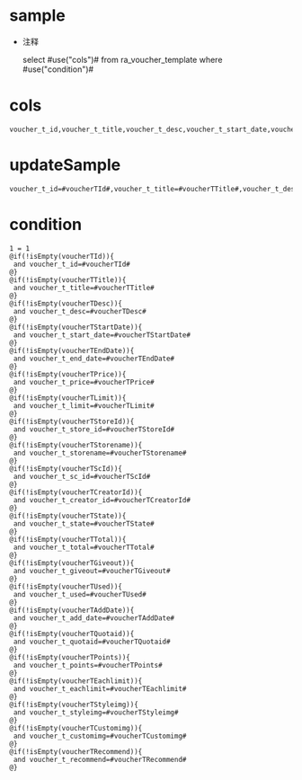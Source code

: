 sample
===
* 注释

	select #use("cols")# from ra_voucher_template  where  #use("condition")#

cols
===
	voucher_t_id,voucher_t_title,voucher_t_desc,voucher_t_start_date,voucher_t_end_date,voucher_t_price,voucher_t_limit,voucher_t_store_id,voucher_t_storename,voucher_t_sc_id,voucher_t_creator_id,voucher_t_state,voucher_t_total,voucher_t_giveout,voucher_t_used,voucher_t_add_date,voucher_t_quotaid,voucher_t_points,voucher_t_eachlimit,voucher_t_styleimg,voucher_t_customimg,voucher_t_recommend

updateSample
===
	
	voucher_t_id=#voucherTId#,voucher_t_title=#voucherTTitle#,voucher_t_desc=#voucherTDesc#,voucher_t_start_date=#voucherTStartDate#,voucher_t_end_date=#voucherTEndDate#,voucher_t_price=#voucherTPrice#,voucher_t_limit=#voucherTLimit#,voucher_t_store_id=#voucherTStoreId#,voucher_t_storename=#voucherTStorename#,voucher_t_sc_id=#voucherTScId#,voucher_t_creator_id=#voucherTCreatorId#,voucher_t_state=#voucherTState#,voucher_t_total=#voucherTTotal#,voucher_t_giveout=#voucherTGiveout#,voucher_t_used=#voucherTUsed#,voucher_t_add_date=#voucherTAddDate#,voucher_t_quotaid=#voucherTQuotaid#,voucher_t_points=#voucherTPoints#,voucher_t_eachlimit=#voucherTEachlimit#,voucher_t_styleimg=#voucherTStyleimg#,voucher_t_customimg=#voucherTCustomimg#,voucher_t_recommend=#voucherTRecommend#

condition
===

	1 = 1  
	@if(!isEmpty(voucherTId)){
	 and voucher_t_id=#voucherTId#
	@}
	@if(!isEmpty(voucherTTitle)){
	 and voucher_t_title=#voucherTTitle#
	@}
	@if(!isEmpty(voucherTDesc)){
	 and voucher_t_desc=#voucherTDesc#
	@}
	@if(!isEmpty(voucherTStartDate)){
	 and voucher_t_start_date=#voucherTStartDate#
	@}
	@if(!isEmpty(voucherTEndDate)){
	 and voucher_t_end_date=#voucherTEndDate#
	@}
	@if(!isEmpty(voucherTPrice)){
	 and voucher_t_price=#voucherTPrice#
	@}
	@if(!isEmpty(voucherTLimit)){
	 and voucher_t_limit=#voucherTLimit#
	@}
	@if(!isEmpty(voucherTStoreId)){
	 and voucher_t_store_id=#voucherTStoreId#
	@}
	@if(!isEmpty(voucherTStorename)){
	 and voucher_t_storename=#voucherTStorename#
	@}
	@if(!isEmpty(voucherTScId)){
	 and voucher_t_sc_id=#voucherTScId#
	@}
	@if(!isEmpty(voucherTCreatorId)){
	 and voucher_t_creator_id=#voucherTCreatorId#
	@}
	@if(!isEmpty(voucherTState)){
	 and voucher_t_state=#voucherTState#
	@}
	@if(!isEmpty(voucherTTotal)){
	 and voucher_t_total=#voucherTTotal#
	@}
	@if(!isEmpty(voucherTGiveout)){
	 and voucher_t_giveout=#voucherTGiveout#
	@}
	@if(!isEmpty(voucherTUsed)){
	 and voucher_t_used=#voucherTUsed#
	@}
	@if(!isEmpty(voucherTAddDate)){
	 and voucher_t_add_date=#voucherTAddDate#
	@}
	@if(!isEmpty(voucherTQuotaid)){
	 and voucher_t_quotaid=#voucherTQuotaid#
	@}
	@if(!isEmpty(voucherTPoints)){
	 and voucher_t_points=#voucherTPoints#
	@}
	@if(!isEmpty(voucherTEachlimit)){
	 and voucher_t_eachlimit=#voucherTEachlimit#
	@}
	@if(!isEmpty(voucherTStyleimg)){
	 and voucher_t_styleimg=#voucherTStyleimg#
	@}
	@if(!isEmpty(voucherTCustomimg)){
	 and voucher_t_customimg=#voucherTCustomimg#
	@}
	@if(!isEmpty(voucherTRecommend)){
	 and voucher_t_recommend=#voucherTRecommend#
	@}
	
	